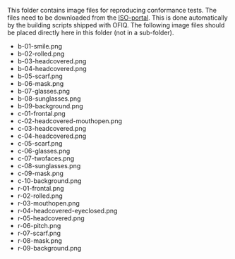 This folder contains image files for reproducing conformance tests.
The files need to be downloaded from the 
[ISO-portal](https://standards.iso.org/iso-iec/29794/-5/ed-1/en/OFIQ-IMAGES.zip).
This is done automatically by the building scripts shipped with OFIQ.
The following image files should be placed directly here in this folder (not in
a sub-folder).
* b-01-smile.png
* b-02-rolled.png
* b-03-headcovered.png
* b-04-headcovered.png
* b-05-scarf.png
* b-06-mask.png
* b-07-glasses.png
* b-08-sunglasses.png
* b-09-background.png
* c-01-frontal.png
* c-02-headcovered-mouthopen.png
* c-03-headcovered.png
* c-04-headcovered.png
* c-05-scarf.png
* c-06-glasses.png
* c-07-twofaces.png
* c-08-sunglasses.png
* c-09-mask.png
* c-10-background.png
* r-01-frontal.png
* r-02-rolled.png
* r-03-mouthopen.png
* r-04-headcovered-eyeclosed.png
* r-05-headcovered.png
* r-06-pitch.png
* r-07-scarf.png
* r-08-mask.png
* r-09-background.png
